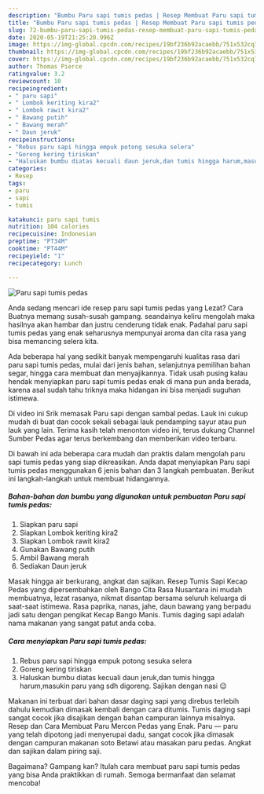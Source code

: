 ```yaml
---
description: "Bumbu Paru sapi tumis pedas | Resep Membuat Paru sapi tumis pedas Yang Lezat Sekali"
title: "Bumbu Paru sapi tumis pedas | Resep Membuat Paru sapi tumis pedas Yang Lezat Sekali"
slug: 72-bumbu-paru-sapi-tumis-pedas-resep-membuat-paru-sapi-tumis-pedas-yang-lezat-sekali
date: 2020-05-19T21:25:20.996Z
image: https://img-global.cpcdn.com/recipes/19bf236b92acaebb/751x532cq70/paru-sapi-tumis-pedas-foto-resep-utama.jpg
thumbnail: https://img-global.cpcdn.com/recipes/19bf236b92acaebb/751x532cq70/paru-sapi-tumis-pedas-foto-resep-utama.jpg
cover: https://img-global.cpcdn.com/recipes/19bf236b92acaebb/751x532cq70/paru-sapi-tumis-pedas-foto-resep-utama.jpg
author: Thomas Pierce
ratingvalue: 3.2
reviewcount: 10
recipeingredient:
- " paru sapi"
- " Lombok keriting kira2"
- " Lombok rawit kira2"
- " Bawang putih"
- " Bawang merah"
- " Daun jeruk"
recipeinstructions:
- "Rebus paru sapi hingga empuk potong sesuka selera"
- "Goreng kering tiriskan"
- "Haluskan bumbu diatas kecuali daun jeruk,dan tumis hingga harum,masukin paru yang sdh digoreng. Sajikan dengan nasi 😉"
categories:
- Resep
tags:
- paru
- sapi
- tumis

katakunci: paru sapi tumis 
nutrition: 104 calories
recipecuisine: Indonesian
preptime: "PT34M"
cooktime: "PT44M"
recipeyield: "1"
recipecategory: Lunch

---
```



![Paru sapi tumis pedas](https://img-global.cpcdn.com/recipes/19bf236b92acaebb/751x532cq70/paru-sapi-tumis-pedas-foto-resep-utama.jpg)

Anda sedang mencari ide resep paru sapi tumis pedas yang Lezat? Cara Buatnya memang susah-susah gampang. seandainya keliru mengolah maka hasilnya akan hambar dan justru cenderung tidak enak. Padahal paru sapi tumis pedas yang enak seharusnya mempunyai aroma dan cita rasa yang bisa memancing selera kita.

Ada beberapa hal yang sedikit banyak mempengaruhi kualitas rasa dari paru sapi tumis pedas, mulai dari jenis bahan, selanjutnya pemilihan bahan segar, hingga cara membuat dan menyajikannya. Tidak usah pusing kalau hendak menyiapkan paru sapi tumis pedas enak di mana pun anda berada, karena asal sudah tahu triknya maka hidangan ini bisa menjadi suguhan istimewa.

Di video ini Srik memasak Paru sapi dengan sambal pedas. Lauk ini cukup mudah di buat dan cocok sekali sebagai lauk pendamping sayur atau pun lauk yang lain. Terima kasih telah menonton video ini, terus dukung Channel Sumber Pedas agar terus berkembang dan memberikan video terbaru.


Di bawah ini ada beberapa cara mudah dan praktis dalam mengolah paru sapi tumis pedas yang siap dikreasikan. Anda dapat menyiapkan Paru sapi tumis pedas menggunakan 6 jenis bahan dan 3 langkah pembuatan. Berikut ini langkah-langkah untuk membuat hidangannya.

<!--inarticleads1-->

##### Bahan-bahan dan bumbu yang digunakan untuk pembuatan Paru sapi tumis pedas:

1. Siapkan  paru sapi
1. Siapkan  Lombok keriting kira2
1. Siapkan  Lombok rawit kira2
1. Gunakan  Bawang putih
1. Ambil  Bawang merah
1. Sediakan  Daun jeruk


Masak hingga air berkurang, angkat dan sajikan. Resep Tumis Sapi Kecap Pedas yang dipersembahkan oleh Bango Cita Rasa Nusantara ini mudah membuatnya, lezat rasanya, nikmat disantap bersama seluruh keluarga di saat-saat istimewa. Rasa paprika, nanas, jahe, daun bawang yang berpadu jadi satu dengan pengikat Kecap Bango Manis. Tumis daging sapi adalah nama makanan yang sangat patut anda coba. 

<!--inarticleads2-->

##### Cara menyiapkan Paru sapi tumis pedas:

1. Rebus paru sapi hingga empuk potong sesuka selera
1. Goreng kering tiriskan
1. Haluskan bumbu diatas kecuali daun jeruk,dan tumis hingga harum,masukin paru yang sdh digoreng. Sajikan dengan nasi 😉


Makanan ini terbuat dari bahan dasar daging sapi yang direbus terlebih dahulu kemudian dimasak kembali dengan cara ditumis. Tumis daging sapi sangat cocok jika disajikan dengan bahan campuran lainnya misalnya. Resep dan Cara Membuat Paru Mercon Pedas yang Enak. Paru — paru yang telah dipotong jadi menyerupai dadu, sangat cocok jika dimasak dengan campuran makanan soto Betawi atau masakan paru pedas. Angkat dan sajikan dalam piring saji. 

Bagaimana? Gampang kan? Itulah cara membuat paru sapi tumis pedas yang bisa Anda praktikkan di rumah. Semoga bermanfaat dan selamat mencoba!
